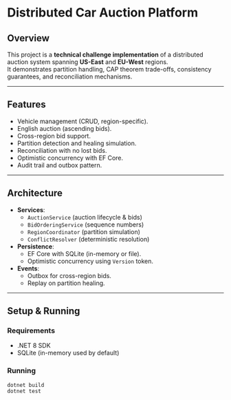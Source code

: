 # Distributed Car Auction Platform

## Overview
This project is a **technical challenge implementation** of a distributed auction system spanning **US-East** and **EU-West** regions.  
It demonstrates partition handling, CAP theorem trade-offs, consistency guarantees, and reconciliation mechanisms.

---

## Features
- Vehicle management (CRUD, region-specific).
- English auction (ascending bids).
- Cross-region bid support.
- Partition detection and healing simulation.
- Reconciliation with no lost bids.
- Optimistic concurrency with EF Core.
- Audit trail and outbox pattern.

---

## Architecture
- **Services**:
  - `AuctionService` (auction lifecycle & bids)
  - `BidOrderingService` (sequence numbers)
  - `RegionCoordinator` (partition simulation)
  - `ConflictResolver` (deterministic resolution)
- **Persistence**:
  - EF Core with SQLite (in-memory or file).
  - Optimistic concurrency using `Version` token.
- **Events**:
  - Outbox for cross-region bids.
  - Replay on partition healing.

---

## Setup & Running
### Requirements
- .NET 8 SDK
- SQLite (in-memory used by default)

### Running
```bash
dotnet build
dotnet test
